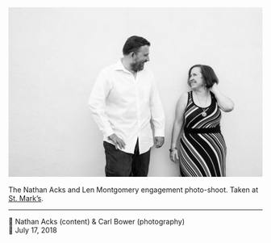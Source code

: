 ![Nathan and Len standing in front of a white wall](assets/0e73370cdf5698022aa15dd6dbefe5e5.webp)

The Nathan Acks and Len Montgomery engagement photo-shoot. Taken at [St. Mark’s](http://www.stmarkscoffeehouse.com/).

- - - -

<span aria-hidden="true">👥</span> Nathan Acks (content) & Carl Bower (photography)  
<span aria-hidden="true">📅</span> July 17, 2018
